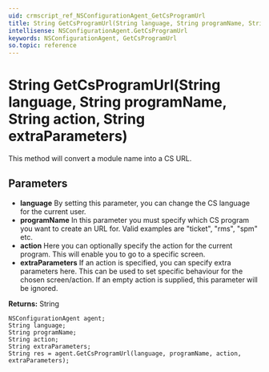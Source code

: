 ```yaml
---
uid: crmscript_ref_NSConfigurationAgent_GetCsProgramUrl
title: String GetCsProgramUrl(String language, String programName, String action, String extraParameters)
intellisense: NSConfigurationAgent.GetCsProgramUrl
keywords: NSConfigurationAgent, GetCsProgramUrl
so.topic: reference
---
```


# String GetCsProgramUrl(String language, String programName, String action, String extraParameters)

This method will convert a module name into a CS URL.

## Parameters

* **language** By setting this parameter, you can change the CS language for the current user.
* **programName** In this parameter you must specify which CS program you want to create an URL for. Valid examples are "ticket", "rms", "spm" etc.
* **action** Here you can optionally specify the action for the current program. This will enable you to go to a specific screen.
* **extraParameters** If an action is specified, you can specify extra parameters here. This can be used to set specific behaviour for the chosen screen/action. If an empty action is supplied, this parameter will be ignored.

**Returns:** String

```crmscript
NSConfigurationAgent agent;
String language;
String programName;
String action;
String extraParameters;
String res = agent.GetCsProgramUrl(language, programName, action, extraParameters);
```

